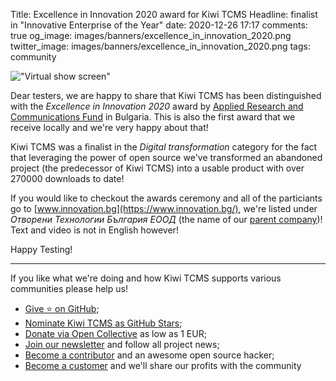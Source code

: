 Title: Excellence in Innovation 2020 award for Kiwi TCMS
Headline: finalist in "Innovative Enterprise of the Year"
date: 2020-12-26 17:17
comments: true
og_image: images/banners/excellence_in_innovation_2020.png
twitter_image: images/banners/excellence_in_innovation_2020.png
tags: community


!["Virtual show screen"](/images/finalists_innovationbg.png "Virtual show screen")

Dear testers, we are happy to share that Kiwi TCMS has been distinguished
with the *Excellence in Innovation 2020* award by
[Applied Research and Communications Fund](http://www.arcfund.net/) in Bulgaria.
This is also the first award that we receive locally and we're very happy
about that!

Kiwi TCMS was a finalist in the *Digital transformation* category for the fact
that leveraging the power of open source we've transformed an abandoned project
(the predecessor of Kiwi TCMS) into a usable product with over 270000 downloads
to date!

If you would like to checkout the awards ceremony and all of the particiants
go to [www.innovation.bg](https://www.innovation.bg/), we're listed under
*Отворени Технологии България ЕООД*
(the name of our [parent company]({filename}pages/legal.markdown))!
Text and video is not in English however!


Happy Testing!


---

If you like what we're doing and how Kiwi TCMS supports various communities
please help us!

- [Give ⭐ on GitHub](https://github.com/kiwitcms/Kiwi/stargazers);
- [Nominate Kiwi TCMS as GitHub Stars]({filename}2020-09-04-nominate-github-star.markdown);
- [Donate via Open Collective](https://opencollective.com/kiwitcms/donate) as low as 1 EUR;
- [Join our newsletter](https://kiwitcms.us17.list-manage.com/subscribe/post?u=9b57a21155a3b7c655ae8f922&id=c970a37581)
  and follow all project news;
- [Become a contributor](https://kiwitcms.readthedocs.io/en/latest/contribution.html) and an awesome open source hacker;
- [Become a customer](/#pricing) and we'll share our profits with the community
